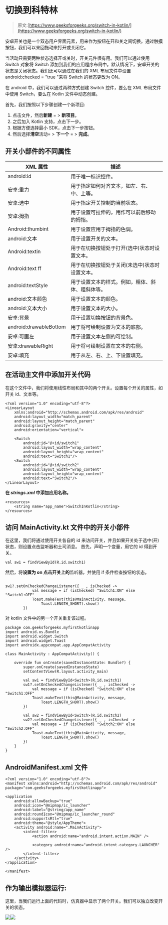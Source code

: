 # 切换到科特林

> 原文:[https://www.geeksforgeeks.org/switch-in-kotlin/](https://www.geeksforgeeks.org/switch-in-kotlin/)

安卓开关也是一个双态用户界面元素，用来作为按钮在开和关之间切换。通过触摸按钮，我们可以来回拖动来打开或关闭它。

当活动只需要两种状态选择开或关时，开关元件很有用。我们可以通过使用 Switch 对象将 Switch 添加到我们的应用程序布局中。默认情况下，安卓开关的状态是关闭状态。我们还可以通过在我们的 XML 布局文件中设置 android:checked = "true "来将 Switch 的状态更改为 ON。

在 android 中，我们可以通过两种方式创建 Switch 控件，要么在 XML 布局文件中使用 Switch，要么在 Kotlin 文件中动态创建。

首先，我们按照以下步骤创建一个新项目:

1.  点击文件，然后**新建** = > **新项目**。
2.  之后加入 Kotlin 支持，点击下一步。
3.  根据方便选择最小 SDK，点击下一步按钮。
4.  然后选择**清空**活动= > **下一个** = > **完成**。

## 开关小部件的不同属性

| XML 属性 | 描述 |
| --- | --- |
| android:id | 用于唯一标识控件。 |
| 安卓:重力 | 用于指定如何对齐文本，如左、右、中、上等。 |
| 安卓:选中 | 用于指定开关控制的当前状态。 |
| 安卓:拇指 | 用于设置可拉伸的，用作可以前后移动的拇指。 |
| Android:thumbint | 用于设置应用于拇指的色调。 |
| android:文本 | 用于设置开关的文本。 |
| Android:textin | 用于在切换按钮处于打开(选中)状态时设置文本。 |
| Android:text ff | 用于在切换按钮处于关闭(未选中)状态时设置文本。 |
| android:textStyle | 用于设置文本的样式。例如，粗体、斜体、粗斜体等。 |
| android:文本颜色 | 用于设置文本的颜色。 |
| android:文本大小 | 用于设置文本的大小。 |
| 安卓:背景 | 用于设置切换按钮的背景色。 |
| android:drawableBottom | 用于将可绘制设置为文本的底部。 |
| 安卓:可画左 | 用于设置文本左侧的可绘制。 |
| 安卓:drawableRight | 用于将可绘制设置在文本的右侧。 |
| 安卓:填充 | 用于从左、右、上、下设置填充。 |

## 在活动主文件中添加开关代码

在这个文件中，我们将使用线性布局和其中的两个开关。设置每个开关的属性，如开关 id、文本等。

```
<?xml version="1.0" encoding="utf-8"?>
<LinearLayout
    xmlns:android="http://schemas.android.com/apk/res/android"
    android:layout_width="match_parent"
    android:layout_height="match_parent"
    android:gravity="center"
    android:orientation="vertical">

    <Switch
        android:id="@+id/switch1"
        android:layout_width="wrap_content"
        android:layout_height="wrap_content"
        android:text="Switch1"/>
    <Switch
        android:id="@+id/switch2"
        android:layout_width="wrap_content"
        android:layout_height="wrap_content"
        android:text="Switch2"/>
</LinearLayout>
```

**在 *strings.xml* 中添加应用名称。**

```
<resources>
    <string name="app_name">SwitchInKotlin</string>
</resources>
```

## 访问 MainActivity.kt 文件中的开关小部件

在这里，我们将通过使用开关各自的 id 来访问开关，并且如果开关处于选中(开)状态，则设置点击监听器和土司消息。
首先，声明一个变量，用它的 id 得到开关。

```
val sw1 = findViewById(R.id.switch1)
```

然后，将**设置为 on 点击开关上的**监听器，并使用 if 条件检查按钮的状态。

```

sw1?.setOnCheckedChangeListener({ _ , isChecked ->
            val message = if (isChecked) "Switch1:ON" else "Switch1:OFF"
            Toast.makeText(this@MainActivity, message,
                Toast.LENGTH_SHORT).show()
        })

```

对 kotlin 文件中的另一个开关重复该过程。

```
package com.geeksforgeeks.myfirstkotlinapp
import android.os.Bundle
import android.widget.Switch
import android.widget.Toast
import androidx.appcompat.app.AppCompatActivity

class MainActivity : AppCompatActivity() {

    override fun onCreate(savedInstanceState: Bundle?) {
        super.onCreate(savedInstanceState)
        setContentView(R.layout.activity_main)

        val sw1 = findViewById<Switch>(R.id.switch1)
        sw1?.setOnCheckedChangeListener({ _ , isChecked ->
            val message = if (isChecked) "Switch1:ON" else "Switch1:OFF"
            Toast.makeText(this@MainActivity, message,
                Toast.LENGTH_SHORT).show()
        })

        val sw2 = findViewById<Switch>(R.id.switch2)
        sw2?.setOnCheckedChangeListener({ _ , isChecked ->
            val message = if (isChecked) "Switch2:ON" else "Switch2:OFF"
            Toast.makeText(this@MainActivity, message,
                Toast.LENGTH_SHORT).show()
        })
    }
}
```

## AndroidManifest.xml 文件

```
<?xml version="1.0" encoding="utf-8"?>
<manifest xmlns:android="http://schemas.android.com/apk/res/android"
package="com.geeksforgeeks.myfirstkotlinapp">

<application
    android:allowBackup="true"
    android:icon="@mipmap/ic_launcher"
    android:label="@string/app_name"
    android:roundIcon="@mipmap/ic_launcher_round"
    android:supportsRtl="true"
    android:theme="@style/AppTheme">
    <activity android:name=".MainActivity">
        <intent-filter>
            <action android:name="android.intent.action.MAIN" />

            <category android:name="android.intent.category.LAUNCHER" />
        </intent-filter>
    </activity>
</application>

</manifest>
```

## 作为输出模拟器运行:

这里，当我们运行上面的代码时，仿真器中显示了两个开关。我们可以独立改变开关的状态。

![](img/565bc50e68119ea1a0080488cab3fcc1.png)![](img/ec491fd380f1863f3faac021bf8685be.png)